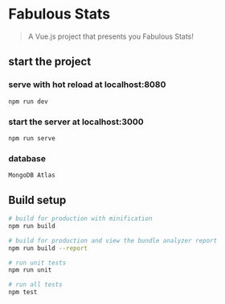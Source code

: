 # Fabulous Stats

> A Vue.js project that presents you Fabulous Stats!

## start the project

### serve with hot reload at localhost:8080

`npm run dev`

### start the server at localhost:3000

`npm run serve`

### database

`MongoDB Atlas`

## Build setup

```bash
# build for production with minification
npm run build

# build for production and view the bundle analyzer report
npm run build --report

# run unit tests
npm run unit

# run all tests
npm test
```
